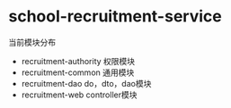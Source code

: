 # school-recruitment-service
当前模块分布

- recruitment-authority	权限模块
- recruitment-common     通用模块
- recruitment-dao              do，dto，dao模块
- recruitment-web             controller模块